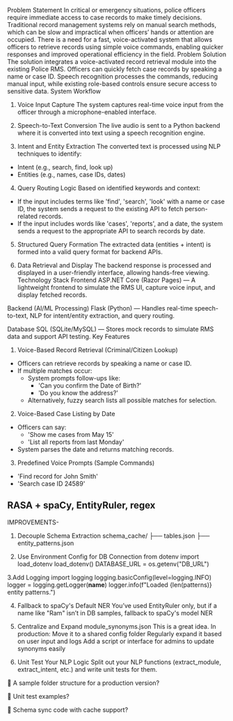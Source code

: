 Problem Statement
In critical or emergency situations, police officers require immediate access to case records to make timely decisions. Traditional record management systems rely on manual search methods, which can be slow and impractical when officers’ hands or attention are occupied. There is a need for a fast, voice-activated system that allows officers to retrieve records using simple voice commands, enabling quicker responses and improved operational efficiency in the field.
Problem Solution
The solution integrates a voice-activated record retrieval module into the existing Police RMS. Officers can quickly fetch case records by speaking a name or case ID. Speech recognition processes the commands, reducing manual input, while existing role-based controls ensure secure access to sensitive data.
System Workflow
1. Voice Input Capture
The system captures real-time voice input from the officer through a microphone-enabled interface.

2. Speech-to-Text Conversion
The live audio is sent to a Python backend where it is converted into text using a speech recognition engine.

3. Intent and Entity Extraction
The converted text is processed using NLP techniques to identify:
  - Intent (e.g., search, find, look up)
  - Entities (e.g., names, case IDs, dates)

4. Query Routing Logic
Based on identified keywords and context:
  - If the input includes terms like 'find', 'search', 'look' with a name or case ID, the system sends a request to the existing API to fetch person-related records.
  - If the input includes words like 'cases', 'reports', and a date, the system sends a request to the appropriate API to search records by date.

5. Structured Query Formation
The extracted data (entities + intent) is formed into a valid query format for backend APIs.

6. Data Retrieval and Display
The backend response is processed and displayed in a user-friendly interface, allowing hands-free viewing.
Technology Stack
Frontend
ASP.NET Core (Razor Pages) — A lightweight frontend to simulate the RMS UI, capture voice input, and display fetched records.

Backend (AI/ML Processing)
Flask (Python) — Handles real-time speech-to-text, NLP for intent/entity extraction, and query routing.

Database
SQL (SQLite/MySQL) — Stores mock records to simulate RMS data and support API testing.
Key Features
1. Voice-Based Record Retrieval (Criminal/Citizen Lookup)
  - Officers can retrieve records by speaking a name or case ID.
  - If multiple matches occur:
      - System prompts follow-ups like:
        - 'Can you confirm the Date of Birth?'
        - 'Do you know the address?'
      - Alternatively, fuzzy search lists all possible matches for selection.

2. Voice-Based Case Listing by Date
  - Officers can say:
      - 'Show me cases from May 15'
      - 'List all reports from last Monday'
  - System parses the date and returns matching records.

3. Predefined Voice Prompts (Sample Commands)
  - 'Find record for John Smith'
  - 'Search case ID 24589'
  
RASA + spaCy, EntityRuler, regex
-----------------------------------------------------------------------------------------------------------------------------------------------------------------------------------------------------------------------------
IMPROVEMENTS-
1. Decouple Schema Extraction
schema_cache/
├── tables.json
├── entity_patterns.json

2. Use Environment Config for DB Connection
from dotenv import load_dotenv
load_dotenv()
DATABASE_URL = os.getenv("DB_URL")

3.Add Logging
import logging
logging.basicConfig(level=logging.INFO)
logger = logging.getLogger(__name__)
logger.info(f"Loaded {len(patterns)} entity patterns.")

4. Fallback to spaCy's Default NER
You’ve used EntityRuler only, but if a name like "Ram" isn’t in DB samples, fallback to spaCy's model NER

5. Centralize and Expand module_synonyms.json
This is a great idea. In production:
Move it to a shared config folder
Regularly expand it based on user input and logs
Add a script or interface for admins to update synonyms easily

6. Unit Test Your NLP Logic
Split out your NLP functions (extract_module, extract_intent, etc.) and write unit tests for them. 

📂 A sample folder structure for a production version?

🧪 Unit test examples?

🔁 Schema sync code with cache support?

